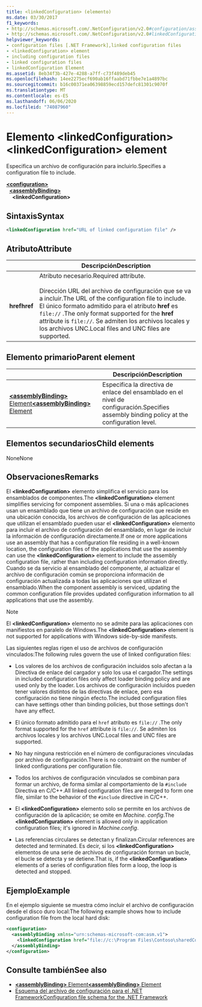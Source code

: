 ```yaml
---
title: <linkedConfiguration> (elemento)
ms.date: 03/30/2017
f1_keywords:
- http://schemas.microsoft.com/.NetConfiguration/v2.0#configuration/assemblyBinding/linkedConfiguration
- http://schemas.microsoft.com/.NetConfiguration/v2.0#linkedConfiguration
helpviewer_keywords:
- configuration files [.NET Framework],linked configuration files
- <linkedConfiguration> element
- including configuration files
- linked configuration files
- linkedConfiguration Element
ms.assetid: 8eb34f3b-427e-4288-a7ff-c73f489deb45
ms.openlocfilehash: 14ee2275ecf690ab16ffaabd71fbbe7e1a4897bc
ms.sourcegitcommit: b16c00371ea06398859ecd157defc81301c9070f
ms.translationtype: MT
ms.contentlocale: es-ES
ms.lasthandoff: 06/06/2020
ms.locfileid: "74087960"
---
```

# <a name="linkedconfiguration-element"></a><span data-ttu-id="30299-102">Elemento \<linkedConfiguration></span><span class="sxs-lookup"><span data-stu-id="30299-102">\<linkedConfiguration> element</span></span>

<span data-ttu-id="30299-103">Especifica un archivo de configuración para incluirlo.</span><span class="sxs-lookup"><span data-stu-id="30299-103">Specifies a configuration file to include.</span></span>

[**\<configuration>**](configuration-element.md)\
&nbsp;&nbsp;[**\<assemblyBinding>**](assemblybinding-element-for-configuration.md)\
&nbsp;&nbsp;&nbsp;&nbsp;**\<linkedConfiguration>**

## <a name="syntax"></a><span data-ttu-id="30299-104">Sintaxis</span><span class="sxs-lookup"><span data-stu-id="30299-104">Syntax</span></span>

```xml
<linkedConfiguration href="URL of linked configuration file" />
```

## <a name="attribute"></a><span data-ttu-id="30299-105">Atributo</span><span class="sxs-lookup"><span data-stu-id="30299-105">Attribute</span></span>

|           | <span data-ttu-id="30299-106">Descripción</span><span class="sxs-lookup"><span data-stu-id="30299-106">Description</span></span> |
| --------- | ----------- |
| <span data-ttu-id="30299-107">**href**</span><span class="sxs-lookup"><span data-stu-id="30299-107">**href**</span></span>  | <span data-ttu-id="30299-108">Atributo necesario.</span><span class="sxs-lookup"><span data-stu-id="30299-108">Required attribute.</span></span><br><br><span data-ttu-id="30299-109">Dirección URL del archivo de configuración que se va a incluir.</span><span class="sxs-lookup"><span data-stu-id="30299-109">The URL of the configuration file to include.</span></span> <span data-ttu-id="30299-110">El único formato admitido para el atributo **href** es `file://` .</span><span class="sxs-lookup"><span data-stu-id="30299-110">The only format supported for the **href** attribute is `file://`.</span></span> <span data-ttu-id="30299-111">Se admiten los archivos locales y los archivos UNC.</span><span class="sxs-lookup"><span data-stu-id="30299-111">Local files and UNC files are supported.</span></span> |

## <a name="parent-element"></a><span data-ttu-id="30299-112">Elemento primario</span><span class="sxs-lookup"><span data-stu-id="30299-112">Parent element</span></span>

|     | <span data-ttu-id="30299-113">Descripción</span><span class="sxs-lookup"><span data-stu-id="30299-113">Description</span></span> |
| --- | ----------- |
| [<span data-ttu-id="30299-114">**\<assemblyBinding>** Element</span><span class="sxs-lookup"><span data-stu-id="30299-114">**\<assemblyBinding>** Element</span></span>](assemblybinding-element-for-configuration.md) | <span data-ttu-id="30299-115">Especifica la directiva de enlace del ensamblado en el nivel de configuración.</span><span class="sxs-lookup"><span data-stu-id="30299-115">Specifies assembly binding policy at the configuration level.</span></span> |

## <a name="child-elements"></a><span data-ttu-id="30299-116">Elementos secundarios</span><span class="sxs-lookup"><span data-stu-id="30299-116">Child elements</span></span>

<span data-ttu-id="30299-117">None</span><span class="sxs-lookup"><span data-stu-id="30299-117">None</span></span>

## <a name="remarks"></a><span data-ttu-id="30299-118">Observaciones</span><span class="sxs-lookup"><span data-stu-id="30299-118">Remarks</span></span>

<span data-ttu-id="30299-119">El **\<linkedConfiguration>** elemento simplifica el servicio para los ensamblados de componentes.</span><span class="sxs-lookup"><span data-stu-id="30299-119">The **\<linkedConfiguration>** element simplifies servicing for component assemblies.</span></span> <span data-ttu-id="30299-120">Si una o más aplicaciones usan un ensamblado que tiene un archivo de configuración que reside en una ubicación conocida, los archivos de configuración de las aplicaciones que utilizan el ensamblado pueden usar el **\<linkedConfiguration>** elemento para incluir el archivo de configuración del ensamblado, en lugar de incluir la información de configuración directamente.</span><span class="sxs-lookup"><span data-stu-id="30299-120">If one or more applications use an assembly that has a configuration file residing in a well-known location, the configuration files of the applications that use the assembly can use the **\<linkedConfiguration>** element to include the assembly configuration file, rather than including configuration information directly.</span></span> <span data-ttu-id="30299-121">Cuando se da servicio al ensamblado del componente, al actualizar el archivo de configuración común se proporciona información de configuración actualizada a todas las aplicaciones que utilizan el ensamblado.</span><span class="sxs-lookup"><span data-stu-id="30299-121">When the component assembly is serviced, updating the common configuration file provides updated configuration information to all applications that use the assembly.</span></span>

> [!NOTE]
> <span data-ttu-id="30299-122">El **\<linkedConfiguration>** elemento no se admite para las aplicaciones con manifiestos en paralelo de Windows.</span><span class="sxs-lookup"><span data-stu-id="30299-122">The **\<linkedConfiguration>** element is not supported for applications with Windows side-by-side manifests.</span></span>

<span data-ttu-id="30299-123">Las siguientes reglas rigen el uso de archivos de configuración vinculados:</span><span class="sxs-lookup"><span data-stu-id="30299-123">The following rules govern the use of linked configuration files:</span></span>

- <span data-ttu-id="30299-124">Los valores de los archivos de configuración incluidos solo afectan a la Directiva de enlace del cargador y solo los usa el cargador.</span><span class="sxs-lookup"><span data-stu-id="30299-124">The settings in included configuration files only affect loader binding policy and are used only by the loader.</span></span> <span data-ttu-id="30299-125">Los archivos de configuración incluidos pueden tener valores distintos de las directivas de enlace, pero esa configuración no tiene ningún efecto.</span><span class="sxs-lookup"><span data-stu-id="30299-125">The included configuration files can have settings other than binding policies, but those settings don't have any effect.</span></span>

- <span data-ttu-id="30299-126">El único formato admitido para el `href` atributo es `file://` .</span><span class="sxs-lookup"><span data-stu-id="30299-126">The only format supported for the `href` attribute is `file://`.</span></span> <span data-ttu-id="30299-127">Se admiten los archivos locales y los archivos UNC.</span><span class="sxs-lookup"><span data-stu-id="30299-127">Local files and UNC files are supported.</span></span>

- <span data-ttu-id="30299-128">No hay ninguna restricción en el número de configuraciones vinculadas por archivo de configuración.</span><span class="sxs-lookup"><span data-stu-id="30299-128">There is no constraint on the number of linked configurations per configuration file.</span></span>

- <span data-ttu-id="30299-129">Todos los archivos de configuración vinculados se combinan para formar un archivo, de forma similar al comportamiento de la `#include` Directiva en C/C++.</span><span class="sxs-lookup"><span data-stu-id="30299-129">All linked configuration files are merged to form one file, similar to the behavior of the `#include` directive in C/C++.</span></span>

- <span data-ttu-id="30299-130">El **\<linkedConfiguration>** elemento solo se permite en los archivos de configuración de la aplicación; se omite en *Machine. config*.</span><span class="sxs-lookup"><span data-stu-id="30299-130">The **\<linkedConfiguration>** element is allowed only in application configuration files; it's ignored in *Machine.config*.</span></span>

- <span data-ttu-id="30299-131">Las referencias circulares se detectan y finalizan.</span><span class="sxs-lookup"><span data-stu-id="30299-131">Circular references are detected and terminated.</span></span> <span data-ttu-id="30299-132">Es decir, si los **\<linkedConfiguration>** elementos de una serie de archivos de configuración forman un bucle, el bucle se detecta y se detiene.</span><span class="sxs-lookup"><span data-stu-id="30299-132">That is, if the **\<linkedConfiguration>** elements of a series of configuration files form a loop, the loop is detected and stopped.</span></span>

## <a name="example"></a><span data-ttu-id="30299-133">Ejemplo</span><span class="sxs-lookup"><span data-stu-id="30299-133">Example</span></span>

<span data-ttu-id="30299-134">En el ejemplo siguiente se muestra cómo incluir el archivo de configuración desde el disco duro local:</span><span class="sxs-lookup"><span data-stu-id="30299-134">The following example shows how to include configuration file from the local hard disk:</span></span>

```xml
<configuration>
  <assemblyBinding xmlns="urn:schemas-microsoft-com:asm.v1">
    <linkedConfiguration href="file://c:\Program Files\Contoso\sharedConfig.xml"/>
  </assemblyBinding>
</configuration>
```

## <a name="see-also"></a><span data-ttu-id="30299-135">Consulte también</span><span class="sxs-lookup"><span data-stu-id="30299-135">See also</span></span>

- [<span data-ttu-id="30299-136">**\<assemblyBinding>** Element</span><span class="sxs-lookup"><span data-stu-id="30299-136">**\<assemblyBinding>** Element</span></span>](assemblybinding-element-for-configuration.md)
- [<span data-ttu-id="30299-137">Esquema del archivo de configuración para el .NET Framework</span><span class="sxs-lookup"><span data-stu-id="30299-137">Configuration file schema for the .NET Framework</span></span>](index.md)
